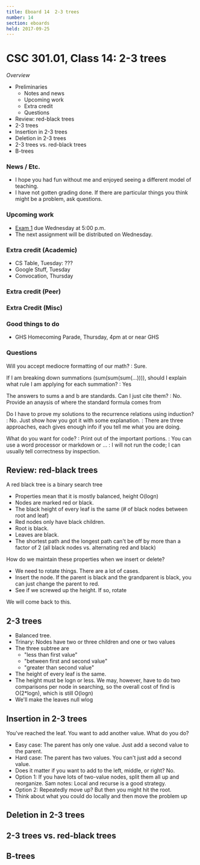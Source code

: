 ```yaml
---
title: Eboard 14  2-3 trees
number: 14
section: eboards
held: 2017-09-25
---
```

CSC 301.01, Class 14:  2-3 trees
================================

_Overview_

* Preliminaries
    * Notes and news
    * Upcoming work
    * Extra credit
    * Questions
* Review: red-black trees
* 2-3 trees
* Insertion in 2-3 trees
* Deletion in 2-3 trees
* 2-3 trees vs. red-black trees
* B-trees

### News / Etc.

* I hope you had fun without me and enjoyed seeing a different model of teaching.
* I have not gotten grading done.  If there are particular things you think might
  be a problem, ask questions.

### Upcoming work

* [Exam 1](../exams/exam01) due Wednesday at 5:00 p.m.
* The next assignment will be distributed on Wednesday.

### Extra credit (Academic)

* CS Table, Tuesday: ???
* Google Stuff, Tuesday
* Convocation, Thursday

### Extra credit (Peer)

### Extra Credit (Misc)

### Good things to do

* GHS Homecoming Parade, Thursday, 4pm at or near GHS

### Questions

Will you accept mediocre formatting of our math?
  : Sure.

If I am breaking down summations (sum(sum(sum(...)))), should I explain
what rule I am applying for each summation?
  : Yes

The answers to sums a and b are standards.  Can I just cite them?
  : No.  Provide an anaysis of where the standard formula comes from

Do I have to prove my solutions to the recurrence relations using induction?
  : No.  Just show how you got it with some explanation.
  : There are three approaches, each gives enough info if you tell
    me what you are doing.

What do you want for code?
  : Print out of the important portions.
  : You can use a word processor or markdown or ...
  : I will not run the code; I can usually tell correctness by inspection.

Review: red-black trees
-----------------------

A red black tree is a binary search tree

* Properties mean that it is mostly balanced, height O(logn)
* Nodes are marked red or black.
* The black height of every leaf is the same (# of black nodes between
  root and leaf)
* Red nodes only have black children.
* Root is black.
* Leaves are black.
* The shortest path and the longest path can't be off by more than
  a factor of 2 (all black nodes vs. alternating red and black)

How do we maintain these properties when we insert or delete?

* We need to rotate things.  There are a lot of cases.
* Insert the node.  If the parent is black and the grandparent is black,
  you can just change the parent to red.
* See if we screwed up the height.  If so, rotate

We will come back to this.

2-3 trees
---------

* Balanced tree.
* Trinary: Nodes have two or three children and one or two values
* The three subtree are 
    * "less than first value"
    * "between first and second value"
    * "greater than second value"
* The height of every leaf is the same.
* The height must be logn or less.  We may, however, have to do two
  comparisons per node in searching, so the overall cost of find is
  O(2*logn), which is still O(logn)
* We'll make the leaves null wlog

Insertion in 2-3 trees
----------------------

You've reached the leaf.  You want to add another value.  What do you do?

* Easy case: The parent has only one value.  Just add a second value to
  the parent.
* Hard case: The parent has two values.  You can't just add a second value.
* Does it matter if you want to add to the left, middle, or right?  No.
* Option 1: If you have lots of two-value nodes, split them all up and
  reorganize.  Sam notes: Local and recurse is a good strategy.
* Option 2: Repeatedly move up?  But then you might hit the root.
* Think about what you could do locally and then move the problem up

Deletion in 2-3 trees
---------------------

2-3 trees vs. red-black trees
-----------------------------

B-trees
-------

